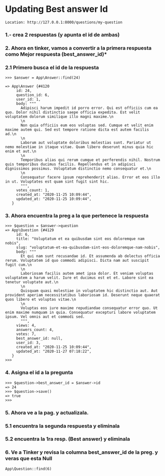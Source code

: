 # Updating Best answer Id
    Location: http://127.0.0.1:8000/questions/my-question

### 1.- crea 2 respuestas (y apunta el id de ambas)
### 2. Ahora en tinker, vamos a convertir a la primera respuesta como Mejor respuesta (best_answer_id)*
### 2.1 Primero busca el id de la respuesta



    >>> $answer = App\Answer::find(24)

    => App\Answer {#4120
         id: 24,
         question_id: 6,
         user_id: 1,
         body: """
           Adipisci harum impedit id porro error. Qui est officiis cum ea quo. Dolor nihil distinctio saepe officia expedita. Est velit voluptatem dolorum similique illo magni maxime.\n
           \n
           Non quia officiis eum eos voluptas sed. Cumque et velit enim maxime autem qui. Sed est tempore ratione dicta est autem facilis ad.\n
           \n
           Laborum aut voluptate doloribus molestias sunt. Pariatur ut nemo molestiae in itaque vitae. Quam libero deserunt minus quia hic enim et aut.\n
           \n
           Temporibus alias qui rerum cumque et perferendis nihil. Nostrum quis temporibus ducimus facilis. Repellendus et in adipisci dignissimos possimus. Voluptatum distinctio nemo consequatur et.\n
           \n
           Consequatur facere ipsum reprehenderit alias. Error et eos illo in ut. Voluptates est quam sint fugit sint hic.
           """,
         votes_count: 1,
         created_at: "2020-11-25 10:09:44",
         updated_at: "2020-11-25 10:09:44",
       }


### 3. Ahora encuentra la preg a la que pertenece la respuesta


    >>> $question = $answer->question
    => App\Question {#4129
         id: 6,
         title: "Voluptatum et ea quibusdam sint eos doloremque nam nobis",
         slug: "voluptatum-et-ea-quibusdam-sint-eos-doloremque-nam-nobis",
         body: """
           Et qui nam sunt recusandae id. Et assumenda ab delectus officia rerum. Voluptatem id quo commodi adipisci. Dicta nam aut suscipit fugit cum.\n
           \n
           Laboriosam facilis autem amet ipsa dolor. Et veniam voluptas voluptatem a harum velit. Iure et ducimus est et et. Labore sint ea tenetur voluptate aut.\n
           \n
           Quisquam quasi molestiae in voluptatem hic distinctio aut. Aut provident aperiam necessitatibus laboriosam id. Deserunt neque quaerat quos libero et voluptas vitae.\n
           \n
           Voluptas eos iure maxime repudiandae consequatur error quo. Ut enim maxime numquam in quia. Consequatur excepturi labore voluptatem ipsum. Vel omnis aut et commodi sed.
           """,
         views: 4,
         answers_count: 4,
         votes: 7,
         best_answer_id: null,
         user_id: 3,
         created_at: "2020-11-25 10:09:44",
         updated_at: "2020-11-27 07:18:22",
       }
    >>>

### 4. Asigna el id a la pregunta

    >>> $question->best_answer_id = $answer->id
    => 24
    >>> $question->save()
    => true
    >>>
### 5. Ahora ve a la pag. y actualizala.
### 5.1 encuentra la segunda respuesta y eliminala
### 5.2 encuentra la 1ra resp. (Best answer) y eliminala

### 6. Ve a Tinker y revisa la columna best_answer_id de la preg. y veras que esta Null
    App\Question::find(6)



